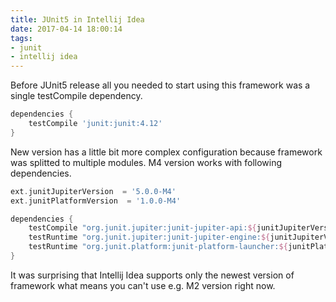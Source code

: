 ```yaml
---
title: JUnit5 in Intellij Idea
date: 2017-04-14 18:00:14
tags:
- junit
- intellij idea
---
```

Before JUnit5 release all you needed to start using this framework was a single testCompile dependency. 

```groovy
dependencies {
    testCompile 'junit:junit:4.12'
}
```

New version has a little bit more complex configuration because framework was splitted to multiple modules. M4 version works with following dependencies.

```groovy
ext.junitJupiterVersion  = '5.0.0-M4'
ext.junitPlatformVersion  = '1.0.0-M4'

dependencies {
    testCompile "org.junit.jupiter:junit-jupiter-api:${junitJupiterVersion}"
    testRuntime "org.junit.jupiter:junit-jupiter-engine:${junitJupiterVersion}"
    testRuntime "org.junit.platform:junit-platform-launcher:${junitPlatformVersion}"
}
```

It was surprising that Intellij Idea supports only the newest version of framework what means you can't use e.g. M2 version right now.
